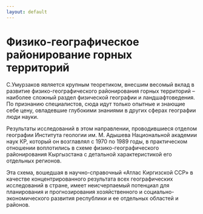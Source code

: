 ```yaml
---
layout: default
---
```


# Физико-географическое районирование горных территорий

С.Умурзаков является крупным теоретиком, внесшим весомый вклад в развитие
физико-географического районирования горных территорий – наиболее сложный
раздел физической географии и ландшафтоведения. По признанию специалистов,
сюда идут только опытные и знающие себе цену, овладевшие глубокими
знаниями в других сферах географии люди науки.

Результаты исследований в этом направлении, проводившиеся отделом
географии Института геологии им. М. Адышева Национальной академии наук КР,
который он возглавлял с 1970 по 1989 годы, в практическом отношении
воплотились в схеме физико-географического районирования Кыргызстана с
детальной характеристикой его отдельных регионов.

Эта схема, вошедшая в научно-справочный «Атлас Киргизской ССР» в качестве
концентрированного результата всех географических исследований в стране,
имеет неисчерпаемый потенциал для планирования и прогнозирования
хозяйственного и социально-экономического развития республики и ее отдельных
областей и районов.
